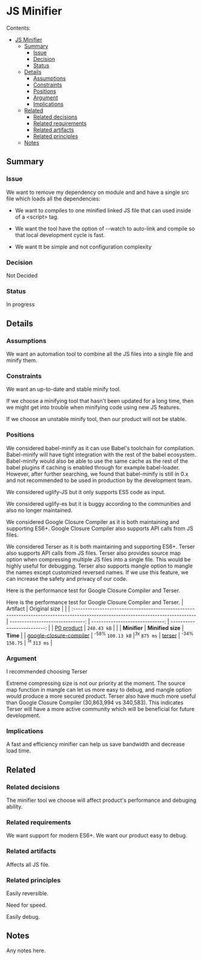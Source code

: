 # JS Minifier

Contents:

- [JS Minifier](#js-minifier)
  - [Summary](#summary)
    - [Issue](#issue)
    - [Decision](#decision)
    - [Status](#status)
  - [Details](#details)
    - [Assumptions](#assumptions)
    - [Constraints](#constraints)
    - [Positions](#positions)
    - [Argument](#argument)
    - [Implications](#implications)
  - [Related](#related)
    - [Related decisions](#related-decisions)
    - [Related requirements](#related-requirements)
    - [Related artifacts](#related-artifacts)
    - [Related principles](#related-principles)
  - [Notes](#notes)


## Summary


### Issue

We want to remove my dependency on module and and have a single src file which loads all the dependencies:

  * We want to compiles to one minified linked JS file that can used inside of a \<script\> tag.

  * We want the tool have the option of --watch to auto-link and compile so that local development cycle is fast.

  * We want tt be simple and not configuration complexity


### Decision

Not Decided


### Status

In progress


## Details


### Assumptions

We want an automation tool to combine all the JS files into a single file and minify them. 



### Constraints

We want an up-to-date and stable minify tool. 

If we choose a minifying tool that hasn't been updated for a long time, then we might get into trouble when minifying code using new JS features.

If we choose an unstable minify tool, then our product will not be stable. 


### Positions

We considered babel-minify as it can use Babel's toolchain for compilation. Babel-minify will have tight integration with the rest of the babel ecosystem. Babel-minify would also be able to use the same cache as the rest of the babel plugins if caching is enabled through for example babel-loader. However, after further searching, we found that babel-minify is still in 0.x and not recommended to be used in production by the development team. 

We considered uglify-JS but it only supports ES5 code as input.

We considered uglify-es but it is buggy according to the communities and also no longer maintained.

We considered Google Closure Compiler as it is both maintaining and supporting ES6+. Google Closure Compiler also supports API calls from JS files. 

We considered Terser as it is both maintaining and supporting ES6+. Terser also supports API calls from JS files. Terser also provides source map option when compressing multiple JS files into a single file. This would be highly useful for debugging. Terser also supports mangle option to mangle the names except customized reversed names. If we use this feature, we can increase the safety and privacy of our code. 

Here is the performance test for Google Closure Compiler and Terser.

Here is the performance test for Google Closure Compiler and Terser.
| Artifact                                                                                                                          |                    Original size |                            |
| :-------------------------------------------------------------------------------------------------------------------------------- | -------------------------------: | ------------------------------: | --------------------------: |
| [P0 product](https://github.com/save-thinking/group-1-save-thinking/pull/48) |                       `240.43 kB` |                             |
| **Minifier**                                                                                                                      |                **Minified size** |              **Time** |
| [google-closure-compiler](https://github.com/google/closure-compiler)                                                              |       <sup>-58% </sup>`100.13 kB` |<sup>*3x* </sup>`875 ms` 
| [terser](https://github.com/terser/terser)                                                                                                |       <sup>-34% </sup>`158.75` |   <sup>*1x* </sup>`313 ms` |


### Argument

I recommended choosing Terser

Extreme compressing size is not our priority at the moment. The source map function in mangle can let us more easy to debug, and mangle option would produce a more secured product. Terser also have much more useful than Google Closure Compiler (30,863,994 vs 340,583). This indicates Terser will have a more active community which will be beneficial for future development. 


### Implications

A fast and efficiency minifier can help us save bandwidth and decrease load time. 


## Related


### Related decisions

The minifier tool we choose will affect product's performance and debuging ability.


### Related requirements

We want support for modern ES6+. We want our product easy to debug.


### Related artifacts

Affects all JS file.


### Related principles

Easily reversible.

Need for speed.

Easily debug.

## Notes

Any notes here.
